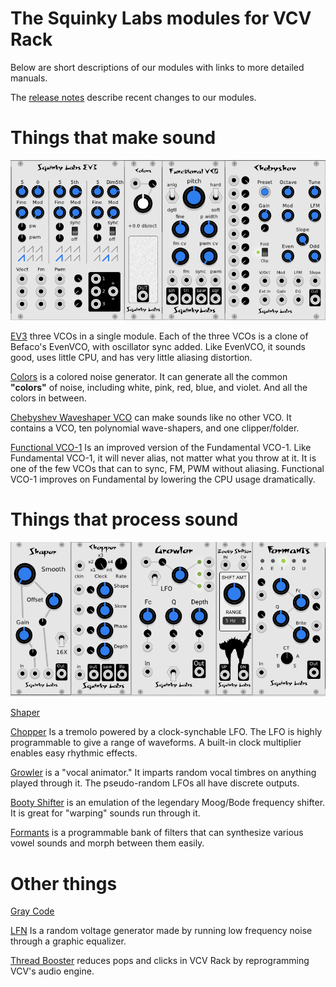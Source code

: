 # The Squinky Labs modules for VCV Rack

Below are short descriptions of our modules with links to more detailed manuals.

The [release notes](release-notes.md) describe recent changes to our modules.

# Things that make sound
![Intro 1 image](./intro-1-110.png)

[EV3](./ev3.md) three VCOs in a single module. Each of the three VCOs is a clone of Befaco's EvenVCO, with oscillator sync added. Like EvenVCO, it sounds good, uses little CPU, and has very little aliasing distortion.

[Colors](#colors) is a colored noise generator. It can generate all the common **"colors"** of noise, including white, pink, red, blue, and violet. And all the colors in between.

[Chebyshev Waveshaper VCO](../docs/chebyshev.md) can make sounds like no other VCO. It contains a VCO, ten polynomial wave-shapers, and one clipper/folder.

[Functional VCO-1](#fun) Is an improved version of the Fundamental VCO-1. Like Fundamental VCO-1, it will never alias, not matter what you throw at it. It is one of the few VCOs that can to sync, FM, PWM without aliasing. Functional VCO-1 improves on Fundamental by lowering the CPU usage dramatically.

# Things that process sound
![Intro 2 image](./intro-2-110.png)

[Shaper]()

[Chopper](#chopper) Is a tremolo powered by a clock-synchable LFO. The LFO is highly programmable to give a range of waveforms. A built-in clock multiplier enables easy rhythmic effects.

[Growler](#growler) is a "vocal animator." It imparts random vocal timbres on anything played through it. The pseudo-random LFOs all have discrete outputs.

[Booty Shifter](#shifter) is an emulation of the legendary Moog/Bode frequency shifter. It is great for "warping" sounds run through it.

[Formants](#formants) is a programmable bank of filters that can synthesize various vowel sounds and morph between them easily.

# Other things

[Gray Code]()

[LFN](#lfn) Is a random voltage generator made by running low frequency noise through a graphic equalizer.

[Thread Booster](#booster) reduces pops and clicks in VCV Rack by reprogramming VCV's audio engine.

